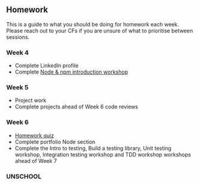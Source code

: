 ## Homework

This is a guide to what you should be doing for homework each week. Please reach out to your CFs if you are unsure of what to prioritise between sessions.

### Week 4

- Complete LinkedIn profile
- Complete [Node & npm introduction workshop](/workshops/node-npm-intro/)

### Week 5

- Project work
- Complete projects ahead of Week 6 code reviews

### Week 6

- [Homework quiz]()
- Complete portfolio Node section
- Complete the Intro to testing, Build a testing library, Unit testing workshop, Integration testing workshop and TDD workshop workshops ahead of Week 7

### UNSCHOOL